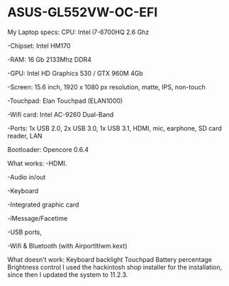 # ASUS-GL552VW-OC-EFI

My Laptop specs:
CPU: Intel i7-6700HQ 2.6 Ghz

-Chipset: Intel HM170

-RAM: 16 Gb 2133Mhz DDR4

-GPU: Intel HD Graphics 530 / GTX 960M 4Gb

-Screen: 15.6 inch, 1920 x 1080 px resolution, matte, IPS, non-touch

-Touchpad: Elan Touchpad (ELAN1000)

-Wifi card: Intel AC-9260 Dual-Band

-Ports: 1x USB 2.0, 2x USB 3.0, 1x USB 3.1, HDMI, mic, earphone, SD card reader, LAN

Bootloader: Opencore 0.6.4





What works:
-HDMI.

-Audio in/out

-Keyboard

-Integrated graphic card

-iMessage/Facetime

-USB ports,

-Wifi & Bluetooth (with AirportItlwm.kext)


What doesn't work:
Keyboard backlight
Touchpad
Battery percentage
Brightness control
I used the hackintosh shop installer for the installation, since then I updated the system to 11.2.3.

